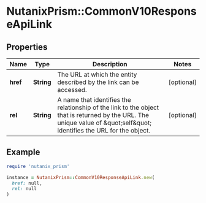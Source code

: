 # NutanixPrism::CommonV10ResponseApiLink

## Properties

| Name | Type | Description | Notes |
| ---- | ---- | ----------- | ----- |
| **href** | **String** | The URL at which the entity described by the link can be accessed.  | [optional] |
| **rel** | **String** | A name that identifies the relationship of the link to the object that is returned by the URL.  The unique value of \&quot;self\&quot; identifies the URL for the object.  | [optional] |

## Example

```ruby
require 'nutanix_prism'

instance = NutanixPrism::CommonV10ResponseApiLink.new(
  href: null,
  rel: null
)
```

